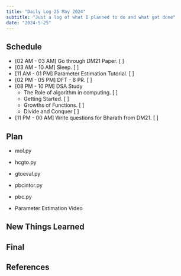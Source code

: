 ```yaml
---
title: "Daily Log 25 May 2024"
subtitle: "Just a log of what I planned to do and what got done"
date: "2024-5-25"
---
```


## Schedule

- [02 AM - 03 AM] Go through DM21 Paper. [ ]
- [03 AM - 10 AM] Sleep. [ ]
- [11 AM - 01 PM] Parameter Estimation Tutorial. [ ]
- [02 PM - 05 PM] DFT - 8 PR. [ ]
- [08 PM - 10 PM] DSA Study
  - The Role of algorithm in computing. [ ]
  - Getting Started. [ ]
  - Growths of Functions. [ ]
  - Divide and Conquer [ ]
- [11 PM - 00 AM] Write questions for Bharath from DM21. [ ]

## Plan

- mol.py
- hcgto.py
- gtoeval.py
- pbcintor.py
- pbc.py

- Parameter Estimation Video

## New Things Learned

## Final



## References

